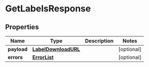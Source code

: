# GetLabelsResponse

## Properties
Name | Type | Description | Notes
------------ | ------------- | ------------- | -------------
**payload** | [**LabelDownloadURL**](LabelDownloadURL.md) |  |  [optional]
**errors** | [**ErrorList**](ErrorList.md) |  |  [optional]

